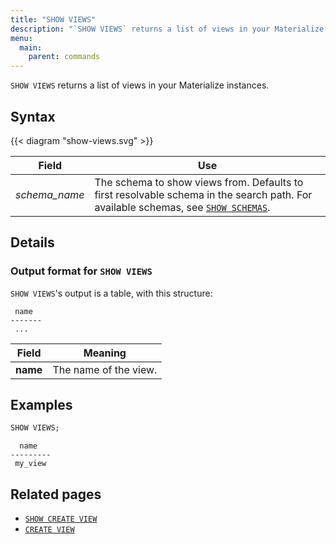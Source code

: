 ```yaml
---
title: "SHOW VIEWS"
description: "`SHOW VIEWS` returns a list of views in your Materialize instances."
menu:
  main:
    parent: commands
---
```


`SHOW VIEWS` returns a list of views in your Materialize instances.

## Syntax

{{< diagram "show-views.svg" >}}

Field | Use
------|-----
_schema&lowbar;name_ | The schema to show views from. Defaults to first resolvable schema in the search path. For available schemas, see [`SHOW SCHEMAS`](../show-schemas).

## Details

### Output format for `SHOW VIEWS`

`SHOW VIEWS`'s output is a table, with this structure:

```nofmt
 name
-------
 ...
```

Field | Meaning
------|--------
**name** | The name of the view.

## Examples

```sql
SHOW VIEWS;
```
```nofmt
  name
---------
 my_view
```

## Related pages

- [`SHOW CREATE VIEW`](../show-create-view)
- [`CREATE VIEW`](../create-view)
